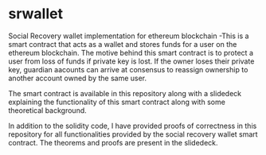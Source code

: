 # srwallet
Social Recovery wallet implementation for ethereum blockchain -This is a smart contract that acts as a wallet and stores funds for a user on the ethereum blockchain. The motive behind this smart contract is to protect a user from loss of funds if private key is lost. If the owner loses their private key, guardian aacounts can arrive at consensus to reassign ownership to another account owned by the same user.

The smart contract is available in this repository along with a slidedeck explaining the functionality of this smart contract along with some theoretical background.

In addition to the solidity code, I have provided proofs of correctness in this repository for all functionalities provided by the social recovery wallet smart contract. The theorems and proofs are present in the slidedeck.
